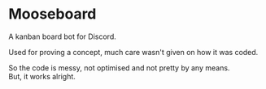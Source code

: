 # Mooseboard
A kanban board bot for Discord.

Used for proving a concept, much care wasn't given on how it was coded.  

So the code is messy, not optimised and not pretty by any means.  
But, it works alright.
